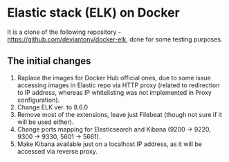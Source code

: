 # Elastic stack (ELK) on Docker

It is a clone of the following repository - https://github.com/deviantony/docker-elk, done for some testing purposes.

## The initial changes
1. Raplace the images for Docker Hub official ones, due to some issue accessing images in Elastic repo via HTTP proxy (related to redirection to IP address, whereas IP whitelisting was not implemented in Proxy configuration).
1. Change ELK ver. to 8.6.0
1. Remove most of the extensions, leave just Filebeat (though not sure if it will be used either).
1. Change ports mapping for Elasticsearch and Kibana (9200 -> 9220, 9300 -> 9330, 5601 -> 5661).
1. Make Kibana available just on a localhost IP address, as it will be accessed via reverse proxy.
